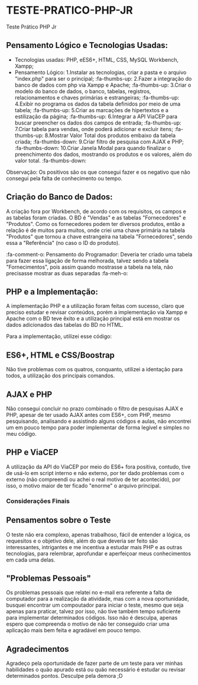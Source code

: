# TESTE-PRATICO-PHP-JR
Teste Prático PHP Jr
## Pensamento Lógico e Tecnologias Usadas:

- Tecnologias usadas: PHP, eES6+, HTML, CSS, MySQL Workbench, Xampp;
- Pensamento Lógico:
1.Instalar as tecnologias, criar a pasta e o arquivo "index.php" para ser o principal; :fa-thumbs-up:
2.Fazer a integração do banco de dados com php via Xampp e Apache; :fa-thumbs-up:
3.Criar o modelo do banco de dados, o banco, tabelas, registros, relacionamentos e chaves primárias e estrangeiras; :fa-thumbs-up:
4.Exibir no programa os dados da tabela definidos por meio de uma tabela; :fa-thumbs-up:
5.Criar as marcações de hipertextos e a estilização da página; :fa-thumbs-up:
6.Integrar a API ViaCEP para buscar preencher os dados dos campos de entrada; :fa-thumbs-up:
7.Criar tabela para vendas, onde poderá adicionar e excluir itens; :fa-thumbs-up:
8.Mostrar Valor Total dos produtos embaixo da tabela criada;  :fa-thumbs-down:
9.Criar filtro de pesquisa com AJAX e PHP;  :fa-thumbs-down:
10.Criar Janela Modal para quando finalizar o preenchimento dos dados, mostrando os produtos e os valores, além do valor total. :fa-thumbs-down:

Observação: Os positivos são os que consegui fazer e os negativo que não consegui pela falta de conhecimento ou tempo.

## Criação do Banco de Dados:

A criação fora por Workbench, de acordo com os requisitos, os campos e as tabelas foram criadas. 
O BD é "Vendas" e as tabelas "Fornecedores" e "Produtos".
Como os fornecedores podem ter diversos produtos, então a relação é de muitos para muitos, 
onde criei uma chave primária na tabela "Produtos" que 
tornou a chave estrangeira na tabela "Fornecedores", sendo essa a "Referência" (no caso o ID do produto).

:fa-comment-o: Pensamento do Programador: Deveria ter criado uma tabela para fazer essa ligação de forma melhorada, 
talvez sendo a tabela "Fornecimentos", pois assim quando mostrasse a tabela na tela, não precisasse mostrar as duas separadas :fa-meh-o:


## PHP e a Implementação:

A implementação PHP e a utilização foram feitas com sucesso, claro que preciso estudar e revisar conteúdos, porém a implementação via Xampp
e Apache com o BD teve êxito e a utilização principal está em mostrar os dados adicionados das tabelas do BD no HTML.

Para a implementação, utilizei esse código:



## ES6+, HTML e CSS/Boostrap

Não tive problemas com os quatros, conquanto, utilizei a identação para todos, a utilização dos principais comandos.


## AJAX e PHP

Não consegui concluir no prazo combinado o filtro de pesquisas AJAX e PHP, apesar de ter usado AJAX antes com ES6+, com PHP, mesmo pesquisando,
analisando e assistindo alguns códigos e aulas, não encontrei um em pouco tempo para poder implementar de forma legível e simples no meu código.


## PHP e ViaCEP

A utilização da API do ViaCEP por meio do ES6+ fora positiva, contudo, tive de usá-lo em script interno e não externo, por ter dado problemas com
o externo (não compreendi ou achei o real motivo de ter acontecido), por isso, o motivo maior de ter ficado "enorme" o arquivo principal.


### Considerações Finais

## Pensamentos sobre o Teste

O teste não era complexo, apenas trabalhoso, fácil de entender a lógica, os requesitos e o objetivo dele, além do que deveria ser feito são interessantes,
intrigantes e me incentiva a estudar mais PHP e as outras tecnologias, para relembrar, aprofundar e aperfeiçoar meus conhecimentos em cada uma delas.


## "Problemas Pessoais"

Os problemas pessoais que relatei no e-mail era referente a falta de computador para a realização da atividade, mas com a nova oportunidade, busquei encontrar
um compoutador para iniciar o teste, mesmo que seja apenas para praticar, talvez por isso, não tive também tempo suficiente para implementar determinados
códigos. Isso não é desculpa, apenas espero que compreenda o motivo de não ter conseguido criar uma aplicação mais bem feita e agradável em pouco tempo.

## Agradecimentos

Agradeço pela oportunidade de fazer parte de um teste para ver minhas habilidades o quão apurado está ou quão necessário é estudar ou revisar determinados pontos.
Desculpe pela demora ;D



